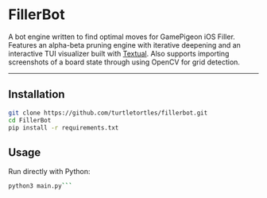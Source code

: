 # FillerBot

A bot engine written to find optimal moves for GamePigeon iOS Filler. Features an alpha-beta pruning engine with iterative deepening and an interactive TUI visualizer built with [Textual](https://textual.textualize.io/). Also supports importing screenshots of a board state through using OpenCV for grid detection.

---

## Installation

```bash
git clone https://github.com/turtletortles/fillerbot.git
cd FillerBot
pip install -r requirements.txt
```

## Usage
Run directly with Python:
```bash
python3 main.py```
